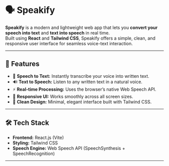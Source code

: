 # 🗣️ Speakify

**Speakify** is a modern and lightweight web app that lets you **convert your speech into text** and **text into speech** in real time.  
Built using **React** and **Tailwind CSS**, Speakify offers a simple, clean, and responsive user interface for seamless voice-text interaction.

---

## 🚀 Features

- 🎤 **Speech to Text:** Instantly transcribe your voice into written text.
- 🔊 **Text to Speech:** Listen to any written text in a natural voice.
- ⚡ **Real-time Processing:** Uses the browser’s native Web Speech API.
- 📱 **Responsive UI:** Works smoothly across all screen sizes.
- 🎨 **Clean Design:** Minimal, elegant interface built with Tailwind CSS.

---

## 🛠️ Tech Stack

- **Frontend:** React.js (Vite)
- **Styling:** Tailwind CSS
- **Speech Engine:** Web Speech API (SpeechSynthesis + SpeechRecognition)

---


